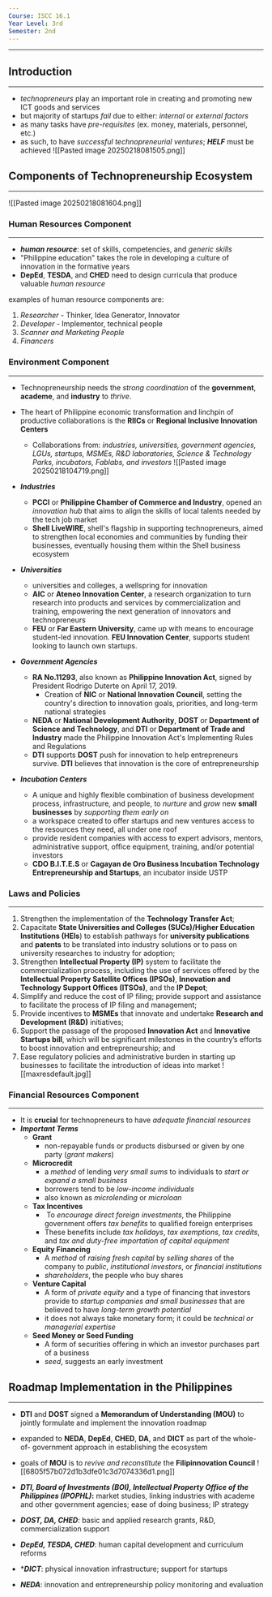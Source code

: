 ```yaml
---
Course: ISCC 16.1
Year Level: 3rd
Semester: 2nd
---
```

---
## Introduction
---
- *technopreneurs* play an important role in creating and promoting new ICT goods and services
- but majority of startups *fail* due to either: *internal* or *external factors*
- as many tasks have *pre-requisites* (ex. money, materials, personnel, etc.)
- as such, to have *successful technopreneurial ventures*; ***HELF*** must be achieved
![[Pasted image 20250218081505.png]]

## Components of Technopreneurship Ecosystem
---
![[Pasted image 20250218081604.png]]

### Human Resources Component
---
- ***human resource***: set of skills, competencies, and *generic skills*
- "Philippine education" takes the role in developing a culture of innovation in the formative years
- **DepEd**, **TESDA**, and **CHED** need to design curricula that produce valuable *human resource*

examples of human resource components are:
1. *Researcher* - Thinker, Idea Generator, Innovator
2. *Developer* - Implementor, technical people
3. *Scanner and Marketing People*
4. *Financers*

### Environment Component
---
- Technopreneurship needs the *strong coordination* of the **government**, **academe**, and **industry** to *thrive*.
- The heart of Philippine economic transformation and linchpin of productive collaborations is the **RIICs** or **Regional Inclusive Innovation Centers**
	- Collaborations from: *industries, universities, government agencies, LGUs, startups, MSMEs, R&D laboratories, Science & Technology Parks, incubators, Fablabs, and investors*
![[Pasted image 20250218104719.png]]

- ***Industries***
	- **PCCI** or **Philippine Chamber of Commerce and Industry**, opened an *innovation hub* that aims to align the skills of local talents needed by the tech job market
	- **Shell LiveWIRE**, shell's flagship in supporting technopreneurs, aimed to strengthen local economies and communities by funding their businesses, eventually housing them within the Shell business ecosystem
- ***Universities***
	- universities and colleges, a wellspring for innovation
	- **AIC** or **Ateneo Innovation Center**, a research organization to turn research into products and services by commercialization and training, empowering the next generation of innovators and technopreneurs
	- **FEU** or **Far Eastern University**, came up with means to encourage student-led innovation. **FEU Innovation Center**, supports student looking to launch own startups.
- ***Government Agencies***
	- **RA No.11293**, also known as **Philippine Innovation Act**, signed by President Rodrigo Duterte on April 17, 2019.
		- Creation of **NIC** or **National Innovation Council**, setting the country's direction to innovation goals, priorities, and long-term national strategies
	- **NEDA** or **National Development Authority**, **DOST** or **Department of Science and Technology**, and **DTI** or **Department of Trade and Industry** made the Philippine Innovation Act's Implementing Rules and Regulations
	- **DTI** supports **DOST** push for innovation to help entrepreneurs survive. **DTI** believes that innovation is the core of entrepreneurship
- ***Incubation Centers***
	- A unique and highly flexible combination of business development process, infrastructure, and people, to *nurture* and *grow* new **small businesses** by *supporting them early on*
	- a workspace created to offer startups and new ventures access to the resources they need, all under one roof
	- provide resident companies with access to expert advisors, mentors, administrative support, office equipment, training, and/or potential investors
	- **CDO B.I.T.E.S** or **Cagayan de Oro Business Incubation Technology Entrepreneurship and Startups**, an incubator inside USTP 

### Laws and Policies
---
1. Strengthen the implementation of the **Technology Transfer Act**; 
2. Capacitate **State Universities and Colleges (SUCs)/Higher Education Institutions (HEIs**) to establish pathways for **university publications** and **patents** to be translated into industry solutions or to pass on university researches to industry for adoption; 
3. Strengthen **Intellectual Property (IP)** system to facilitate the commercialization process, including the use of services offered by the **Intellectual Property Satellite Offices (IPSOs)**, **Innovation and Technology Support Offices (ITSOs)**, and the **IP Depot**; 
4. Simplify and reduce the cost of IP filing; provide support and assistance to facilitate the process of IP filing and management; 
5. Provide incentives to **MSMEs** that innovate and undertake **Research and Development (R&D)** initiatives; 
6. Support the passage of the proposed **Innovation Act** and **Innovative Startups bill**, which will be significant milestones in the country’s efforts to boost innovation and entrepreneurship; and 
7. Ease regulatory policies and administrative burden in starting up businesses to facilitate the introduction of ideas into market
![[maxresdefault.jpg]]

### Financial Resources Component
---
- It is **crucial** for technopreneurs to have *adequate financial resources*
- ***Important Terms***
	- **Grant**
		- non-repayable funds or products disbursed or given by one party (*grant makers*)
	- **Microcredit**
		- a *method* of lending *very small sums* to individuals to *start or expand a small business*
		- borrowers tend to be *low-income individuals*
		- also known as *microlending* or *microloan*
	- **Tax Incentives**
		-  To *encourage direct foreign investments*, the Philippine government offers *tax benefits* to qualified foreign enterprises
		- These benefits include *tax holidays*, *tax exemptions*, *tax credits*, and *tax and duty-free importation of capital equipment*
	- **Equity Financing**
		- A *method* of *raising fresh capital* by *selling shares* of the company to *public*, *institutional investors*, or *financial institutions*
		- *shareholders*, the people who buy shares
	- **Venture Capital**
		- A form of *private equity* and a type of financing that investors provide to *startup companies and small businesses* that are believed to have *long-term growth potential*
		- it does not always take monetary form; it could be *technical or managerial expertise*
	- **Seed Money or Seed Funding**
		- A form of securities offering in which an investor purchases part of a business
		- *seed*, suggests an early investment

## Roadmap Implementation in the Philippines
---
- **DTI** and **DOST** signed a **Memorandum of Understanding (MOU)** to jointly formulate and implement the innovation roadmap
- expanded to **NEDA**, **DepEd**, **CHED**, **DA**, and **DICT** as part of the whole-of- government approach in establishing the ecosystem
- goals of **MOU** is to *revive and reconstitute* the **Filipinnovation Council**
![[6805f57b072d1b3dfe01c3d7074336d1.png]]

- ***DTI, Board of Investments (BOI), Intellectual Property Office of the Philippines (IPOPHL)*:** market studies, linking industries with academe and other government agencies; ease of doing business; IP strategy
- ***DOST, DA, CHED***: basic and applied research grants, R&D, commercialization support
- ***DepEd, TESDA, CHED***: human capital development and curriculum reforms
- ****DICT***: physical innovation infrastructure; support for startups
- ***NEDA***: innovation and entrepreneurship policy monitoring and evaluation